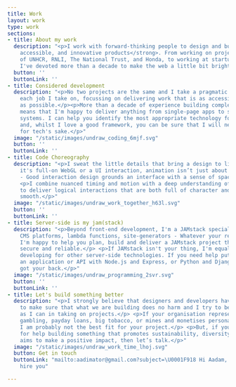 ```yaml
---
title: Work
layout: work
type: work
sections:
- title: About my work
  description: "<p>I work with forward-thinking people to design and build <strong>intelligent,
    accessible, and innovative products</strong>. From working on projects for likes
    of UNHCR, RNLI, The National Trust, and Honda, to working at startups in Tokyo,
    I've devoted more than a decade to make the web a little bit brighter.</p>"
  button: ''
  buttonLink: ''
- title: Considered development
  description: "<p>No two projects are the same and I take a pragmatic approach to
    each job I take on, focussing on delivering work that is as accessible and optimized
    as possible.</p><p>More than a decade of experience building complex interfaces
    means that I'm happy to deliver anything from single-page apps to scalable design
    systems. I can help you identify the most appropriate technology for your project
    and, whilst I love a good framework, you can be sure that I will never use tech
    for tech's sake.</p>"
  image: "/static/images/undraw_coding_6mjf.svg"
  button: ''
  buttonLink: ''
- title: Code Choreography
  description: "<p>I sweat the little details that bring a design to life. But, whether
    it's full-on WebGL or a UI interaction, animation isn’t just about looking cool
    - Good interaction design grounds an interface with a sense of space and logic.</p>
    <p>I combine nuanced timing and motion with a deep understanding of browser rendering
    to deliver logical interactions that are both full of character and outrageously
    smooth.</p>"
  image: "/static/images/undraw_work_together_h63l.svg"
  button: ''
  buttonLink: ''
- title: Server-side is my jam(stack)
  description: "<p>Beyond front-end development, I'm a JAMstack specialist. Cloud
    CMS platforms, lambda functions, site-generators - Whatever your requirements,
    I'm happy to help you plan, build and deliver a JAMstack project that's fast,
    secure and reliable.</p> <p>If JAMstack isn't your thing, I'm equally at home
    developing for other server-side technologies. If you need help putting together
    an application or API with Node.js and Express, or Python and Django, then I've
    got your back.</p>"
  image: "/static/images/undraw_programming_2svr.svg"
  button: ''
  buttonLink: ''
- title: Let's build something better
  description: "<p>I strongly believe that designers and developers have a responsibility
    to make sure that what we are building does no harm and I try to be as ethical
    as I can in taking on projects.</p> <p>If your organisation represents online
    gambling, payday loans, big tobacco, or mines and monetises personal data, then
    I am probably not the best fit for your project.</p> <p>But, if you are looking
    for help building something that promotes sustainability, diversity, or generally
    aims to make a positive impact, then let’s talk.</p>"
  image: "/static/images/undraw_work_time_lhoj.svg"
  button: Get in touch
  buttonLink: "mailto:aadimator@gmail.com?subject=\U0001F918 Hi Aadam, I'd like to
    hire you"

---
```


